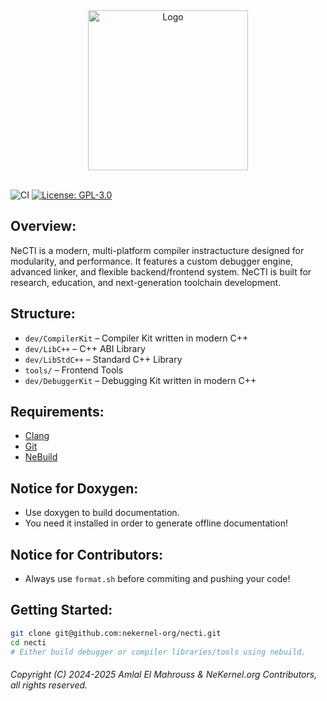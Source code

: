 <!-- Read Me of NCTI -->

<div align="center">
  <img src="meta/png/nekernel.png" alt="Logo" width="256"/>
</div>

<br/>

![CI](https://github.com/amlel-el-mahrouss/cc/actions/workflows/c-cpp.yml/badge.svg)
[![License: GPL-3.0](https://img.shields.io/badge/license-GPL--3.0-blue.svg)](LICENSE)

## Overview:

NeCTI is a modern, multi-platform compiler instractucture designed for modularity, and performance. It features a custom debugger engine, advanced linker, and flexible backend/frontend system. NeCTI is built for research, education, and next-generation toolchain development.

## Structure:

- `dev/CompilerKit` – Compiler Kit written in modern C++
- `dev/LibC++` – C++ ABI Library
- `dev/LibStdC++` – Standard C++ Library
- `tools/` – Frontend Tools
- `dev/DebuggerKit` – Debugging Kit written in modern C++


## Requirements:

- [Clang](https://clang.llvm.org/)
- [Git](https://git-scm.com/)
- [NeBuild](https://github.com/nekernel-org/nebuild)

## Notice for Doxygen:

- Use doxygen to build documentation.
- You need it installed in order to generate offline documentation!

## Notice for Contributors:

- Always use `format.sh` before commiting and pushing your code!

## Getting Started:

```sh
git clone git@github.com:nekernel-org/necti.git
cd necti
# Either build debugger or compiler libraries/tools using nebuild.
```

###### Copyright (C) 2024-2025 Amlal El Mahrouss & NeKernel.org Contributors, all rights reserved.
